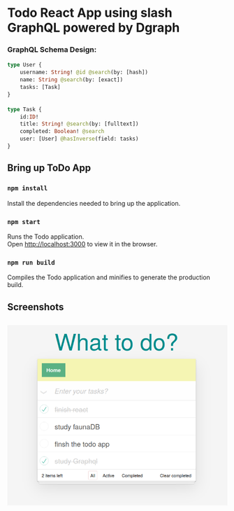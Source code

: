# Todo React App using slash GraphQL powered by Dgraph


### GraphQL Schema Design:


```graphql
type User {
  	username: String! @id @search(by: [hash])
   	name: String @search(by: [exact])
  	tasks: [Task]
}

type Task {
  	id:ID!
    title: String! @search(by: [fulltext])
  	completed: Boolean! @search
  	user: [User] @hasInverse(field: tasks)
}
```


## Bring up ToDo App

### `npm install`

Install the dependencies needed to bring up the application.

### `npm start`

Runs the Todo application.<br />
Open [http://localhost:3000](http://localhost:3000) to view it in the browser.

### `npm run build`

Compiles the Todo application and minifies to generate the production build.

## Screenshots

![Todo App ](./todo_ui.png)
---
